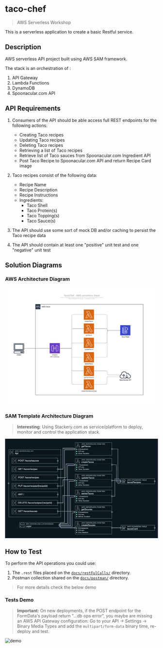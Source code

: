 # taco-chef

> AWS Serverless Workshop

This is a serverless application to create a basic Restful service.

## Description

AWS serverless API project built using AWS SAM framework.

The stack is an orchestration of :

1. API Gateway
2. Lambda Functions
3. DynamoDB
4. Spoonacular.com API

## API Requirements

1. Consumers of the API should be able access full REST endpoints for the following actions:

    - Creating Taco recipes
    - Updating Taco recipes
    - Deleting Taco recipes
    - Retrieving a list of Taco recipes
    - Retrieve list of Taco sauces from Spoonacular.com Ingredient API
    - Post Taco Recipe to Spoonacular.com API and return Recipe Card image

2. Taco recipes consist of the following data:

    - Recipe Name
    - Recipe Description
    - Recipe Instructions
    - Ingredients:
        - Taco Shell
        - Taco Protein(s)
        - Taco Topping(s)
        - Taco Sauce(s)

3. The API should use some sort of mock DB and/or caching to persist the Taco recipe data

4. The API should contain at least one "positive" unit test and one "negative" unit test

## Solution Diagrams

### AWS Architecture Diagram

![solution](docs/images/solution.png)

### SAM Template Architecture Diagram

> **Interesting**: Using Stackery.com as service/platform to deploy, monitor and control the application stack.

![architecture](docs/images/architecture.png)

## How to Test

To perform the API operations you could use:

1. The `.rest` files placed on the [`docs/restFulCalls/`](https://github.com/rproenza86/taco-chef-service/tree/master/docs/restFulCalls) directory.
2. Postman collection shared on the  [`docs/postman/`](https://github.com/rproenza86/taco-chef-service/tree/master/docs/postman/) directory.

> For more details check the below demo

### Tests Demo

> **Important:** On new deployments, if the POST endpoint for the FormData's payload return "...db ops error", you maybe are missing an AWS API Gateway configuration: Go to your API -> Settings -> Binary Media Types and add the `multipart/form-data` binary time, re-deploy and test.

![demo](docs/images/demo.gif)
